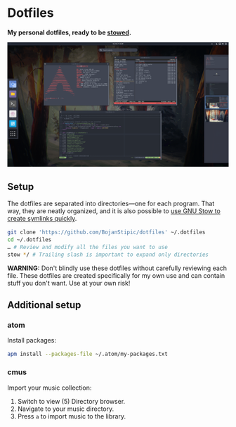# Dotfiles

**My personal dotfiles, ready to be [stowed](https://www.gnu.org/software/stow/).**

![Screenshot](screenshot.png)

## Setup

The dotfiles are separated into directories—one for each program.
That way, they are neatly organized, and it is also possible to
[use GNU Stow to create symlinks quickly](http://brandon.invergo.net/news/2012-05-26-using-gnu-stow-to-manage-your-dotfiles.html).

```bash
git clone 'https://github.com/BojanStipic/dotfiles' ~/.dotfiles
cd ~/.dotfiles
… # Review and modify all the files you want to use
stow */ # Trailing slash is important to expand only directories
```

**WARNING:** Don't blindly use these dotfiles without carefully reviewing each file.
These dotfiles are created specifically for my own use and can contain stuff you don't want.
Use at your own risk!

## Additional setup

### atom

Install packages:

```bash
apm install --packages-file ~/.atom/my-packages.txt
```

### cmus

Import your music collection:

1. Switch to view (5) Directory browser.
2. Navigate to your music directory.
3. Press `a` to import music to the library.
